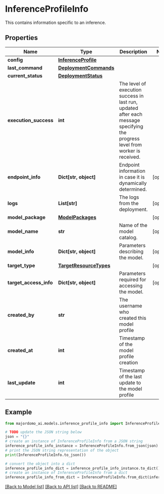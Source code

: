 # InferenceProfileInfo

This contains information specific to an inference.

## Properties

Name | Type | Description | Notes
------------ | ------------- | ------------- | -------------
**config** | [**InferenceProfile**](InferenceProfile.md) |  | 
**last_command** | [**DeploymentCommands**](DeploymentCommands.md) |  | 
**current_status** | [**DeploymentStatus**](DeploymentStatus.md) |  | 
**execution_success** | **int** | The level of execution success in last run, updated after each message specifying the progress level from worker is received.  | 
**endpoint_info** | **Dict[str, object]** | Endpoint information in case it is dynamically determined. | [optional] 
**logs** | **List[str]** | The logs from the deployment. | [optional] 
**model_package** | [**ModelPackages**](ModelPackages.md) |  | [optional] 
**model_name** | **str** | Name of the model catalog. | [optional] 
**model_info** | **Dict[str, object]** | Parameters describing the model. | [optional] 
**target_type** | [**TargetResourceTypes**](TargetResourceTypes.md) |  | [optional] 
**target_access_info** | **Dict[str, object]** | Parameters required for accessing the model. | [optional] 
**created_by** | **str** | The username who created this model profile | 
**created_at** | **int** | Timestamp of the model profile creation | 
**last_update** | **int** | Timestamp of the last update to the model profile | 

## Example

```python
from majordomo_ai.models.inference_profile_info import InferenceProfileInfo

# TODO update the JSON string below
json = "{}"
# create an instance of InferenceProfileInfo from a JSON string
inference_profile_info_instance = InferenceProfileInfo.from_json(json)
# print the JSON string representation of the object
print(InferenceProfileInfo.to_json())

# convert the object into a dict
inference_profile_info_dict = inference_profile_info_instance.to_dict()
# create an instance of InferenceProfileInfo from a dict
inference_profile_info_from_dict = InferenceProfileInfo.from_dict(inference_profile_info_dict)
```
[[Back to Model list]](../README.md#documentation-for-models) [[Back to API list]](../README.md#documentation-for-api-endpoints) [[Back to README]](../README.md)


